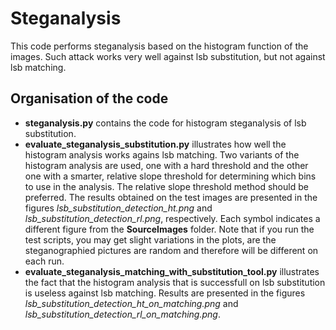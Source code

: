 # Steganalysis

This code performs steganalysis based on the histogram function of the images. Such attack works very well against lsb substitution, but not against lsb matching.

## Organisation of the code

- **steganalysis.py** contains the code for histogram steganalysis of lsb substitution.
- **evaluate_steganalysis_substitution.py** illustrates how well the histogram analysis works agains lsb matching. Two variants of the histogram analysis are used, one with a hard threshold and the other one with a smarter, relative slope threshold for determining which bins to use in the analysis. The relative slope threshold method should be preferred. The results obtained on the test images are presented in the figures *lsb_substitution_detection_ht.png* and *lsb_substitution_detection_rl.png*, respectively. Each symbol indicates a different figure from the **SourceImages** folder. Note that if you run the test scripts, you may get slight variations in the plots, are the steganographied pictures are random and therefore will be different on each run.
- **evaluate_steganalysis_matching_with_substitution_tool.py** illustrates the fact that the histogram analysis that is successfull on lsb substitution is useless against lsb matching. Results are presented in the figures *lsb_substitution_detection_ht_on_matching.png* and *lsb_substitution_detection_rl_on_matching.png*.
